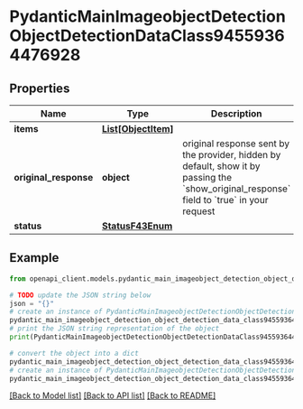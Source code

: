 # PydanticMainImageobjectDetectionObjectDetectionDataClass94559364476928


## Properties

Name | Type | Description | Notes
------------ | ------------- | ------------- | -------------
**items** | [**List[ObjectItem]**](ObjectItem.md) |  | [optional] 
**original_response** | **object** | original response sent by the provider, hidden by default, show it by passing the &#x60;show_original_response&#x60; field to &#x60;true&#x60; in your request | [optional] 
**status** | [**StatusF43Enum**](StatusF43Enum.md) |  | 

## Example

```python
from openapi_client.models.pydantic_main_imageobject_detection_object_detection_data_class94559364476928 import PydanticMainImageobjectDetectionObjectDetectionDataClass94559364476928

# TODO update the JSON string below
json = "{}"
# create an instance of PydanticMainImageobjectDetectionObjectDetectionDataClass94559364476928 from a JSON string
pydantic_main_imageobject_detection_object_detection_data_class94559364476928_instance = PydanticMainImageobjectDetectionObjectDetectionDataClass94559364476928.from_json(json)
# print the JSON string representation of the object
print(PydanticMainImageobjectDetectionObjectDetectionDataClass94559364476928.to_json())

# convert the object into a dict
pydantic_main_imageobject_detection_object_detection_data_class94559364476928_dict = pydantic_main_imageobject_detection_object_detection_data_class94559364476928_instance.to_dict()
# create an instance of PydanticMainImageobjectDetectionObjectDetectionDataClass94559364476928 from a dict
pydantic_main_imageobject_detection_object_detection_data_class94559364476928_form_dict = pydantic_main_imageobject_detection_object_detection_data_class94559364476928.from_dict(pydantic_main_imageobject_detection_object_detection_data_class94559364476928_dict)
```
[[Back to Model list]](../README.md#documentation-for-models) [[Back to API list]](../README.md#documentation-for-api-endpoints) [[Back to README]](../README.md)


